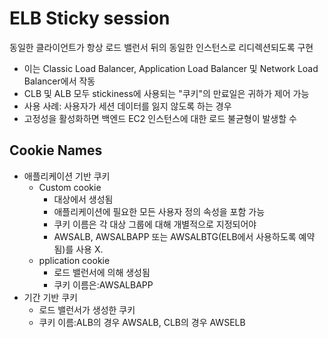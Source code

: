# ELB Sticky session

동일한 클라이언트가 항상 로드 밸런서 뒤의 동일한 인스턴스로 리디렉션되도록 구현
- 이는 Classic Load Balancer, Application Load Balancer 및 Network Load Balancer에서 작동
- CLB 및 ALB 모두 stickiness에 사용되는 "쿠키"의 만료일은 귀하가 제어 가능
- 사용 사례: 사용자가 세션 데이터를 잃지 않도록 하는 경우
- 고정성을 활성화하면 백엔드 EC2 인스턴스에 대한 로드 불균형이 발생할 수

## Cookie Names
- 애플리케이션 기반 쿠키
	- Custom cookie
		- 대상에서 생성됨
		- 애플리케이션에 필요한 모든 사용자 정의 속성을 포함 가능
		- 쿠키 이름은 각 대상 그룹에 대해 개별적으로 지정되어야
		- AWSALB, AWSALBAPP 또는 AWSALBTG(ELB에서 사용하도록 예약됨)를 사용 X.
	- pplication cookie
		- 로드 밸런서에 의해 생성됨 
		- 쿠키 이름은:AWSALBAPP
- 기간 기반 쿠키
	- 로드 밸런서가 생성한 쿠키
	- 쿠키 이름:ALB의 경우 AWSALB, CLB의 경우 AWSELB

